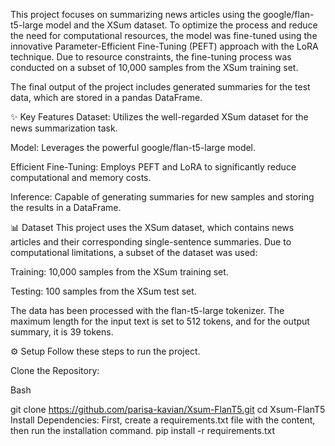 This project focuses on summarizing news articles using the google/flan-t5-large model and the XSum dataset. To optimize the process and reduce the need for computational resources, the model was fine-tuned using the innovative Parameter-Efficient Fine-Tuning (PEFT) approach with the LoRA technique. Due to resource constraints, the fine-tuning process was conducted on a subset of 10,000 samples from the XSum training set.

The final output of the project includes generated summaries for the test data, which are stored in a pandas DataFrame.

✨ Key Features
Dataset: Utilizes the well-regarded XSum dataset for the news summarization task.

Model: Leverages the powerful google/flan-t5-large model.

Efficient Fine-Tuning: Employs PEFT and LoRA to significantly reduce computational and memory costs.

Inference: Capable of generating summaries for new samples and storing the results in a DataFrame.

📊 Dataset
This project uses the XSum dataset, which contains news articles and their corresponding single-sentence summaries. Due to computational limitations, a subset of the dataset was used:

Training: 10,000 samples from the XSum training set.

Testing: 100 samples from the XSum test set.

The data has been processed with the flan-t5-large tokenizer. The maximum length for the input text is set to 512 tokens, and for the output summary, it is 39 tokens.

⚙️ Setup
Follow these steps to run the project.

Clone the Repository:

Bash

git clone https://github.com/parisa-kavian/Xsum-FlanT5.git
cd Xsum-FlanT5
Install Dependencies:
First, create a requirements.txt file with the content, then run the installation command.
pip install -r requirements.txt
